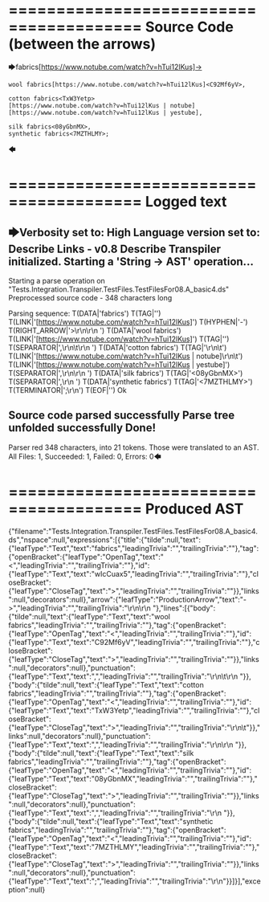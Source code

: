 ========================================
Source Code (between the arrows)
========================================

🡆fabrics<wIcCuax5>[https://www.notube.com/watch?v=hTui12lKus]->

    wool fabrics[https://www.notube.com/watch?v=hTui12lKus]<C92Mf6yV>,
	
    cotton fabrics<TxW3Yetp>
	[https://www.notube.com/watch?v=hTui12lKus | notube]
	[https://www.notube.com/watch?v=hTui12lKus | yestube],

    silk fabrics<08yGbnMX>,
    synthetic fabrics<7MZTHLMY>;
🡄

========================================
Logged text
========================================

🡆Verbosity set to: High
Language version set to: Describe Links - v0.8
Describe Transpiler initialized.
Starting a 'String -> AST' operation...
------------------------
Starting a parse operation on "Tests.Integration.Transpiler.TestFiles.TestFilesFor08.A_basic4.ds"
Preprocessed source code - 348 characters long

Parsing sequence: T(DATA|'fabrics') T(TAG|'<wIcCuax5>') T(LINK|'[https://www.notube.com/watch?v=hTui12lKus]') T(HYPHEN|'-') T(RIGHT_ARROW|'>\r\n\r\n    ') T(DATA|'wool fabrics') T(LINK|'[https://www.notube.com/watch?v=hTui12lKus]') T(TAG|'<C92Mf6yV>') T(SEPARATOR|',\r\n\t\r\n    ') T(DATA|'cotton fabrics') T(TAG|'<TxW3Yetp>\r\n\t') T(LINK|'[https://www.notube.com/watch?v=hTui12lKus | notube]\r\n\t') T(LINK|'[https://www.notube.com/watch?v=hTui12lKus | yestube]') T(SEPARATOR|',\r\n\r\n    ') T(DATA|'silk fabrics') T(TAG|'<08yGbnMX>') T(SEPARATOR|',\r\n    ') T(DATA|'synthetic fabrics') T(TAG|'<7MZTHLMY>') T(TERMINATOR|';\r\n') T(EOF|'<EOF>') Ok

Source code parsed successfully
Parse tree unfolded successfully
Done!
------------------------
Parser red 348 characters, into 21 tokens.
Those were translated to an AST.
All Files: 1, Succeeded: 1, Failed: 0, Errors: 0🡄

========================================
Produced AST
========================================

{"filename":"Tests.Integration.Transpiler.TestFiles.TestFilesFor08.A_basic4.ds","nspace":null,"expressions":[{"title":{"tilde":null,"text":{"leafType":"Text","text":"fabrics","leadingTrivia":"","trailingTrivia":""},"tag":{"openBracket":{"leafType":"OpenTag","text":"<","leadingTrivia":"","trailingTrivia":""},"id":{"leafType":"Text","text":"wIcCuax5","leadingTrivia":"","trailingTrivia":""},"closeBracket":{"leafType":"CloseTag","text":">","leadingTrivia":"","trailingTrivia":""}},"links":null,"decorators":null},"arrow":{"leafType":"ProductionArrow","text":"->","leadingTrivia":"","trailingTrivia":"\r\n\r\n    "},"lines":[{"body":{"tilde":null,"text":{"leafType":"Text","text":"wool fabrics","leadingTrivia":"","trailingTrivia":""},"tag":{"openBracket":{"leafType":"OpenTag","text":"<","leadingTrivia":"","trailingTrivia":""},"id":{"leafType":"Text","text":"C92Mf6yV","leadingTrivia":"","trailingTrivia":""},"closeBracket":{"leafType":"CloseTag","text":">","leadingTrivia":"","trailingTrivia":""}},"links":null,"decorators":null},"punctuation":{"leafType":"Text","text":",","leadingTrivia":"","trailingTrivia":"\r\n\t\r\n    "}},{"body":{"tilde":null,"text":{"leafType":"Text","text":"cotton fabrics","leadingTrivia":"","trailingTrivia":""},"tag":{"openBracket":{"leafType":"OpenTag","text":"<","leadingTrivia":"","trailingTrivia":""},"id":{"leafType":"Text","text":"TxW3Yetp","leadingTrivia":"","trailingTrivia":""},"closeBracket":{"leafType":"CloseTag","text":">","leadingTrivia":"","trailingTrivia":"\r\n\t"}},"links":null,"decorators":null},"punctuation":{"leafType":"Text","text":",","leadingTrivia":"","trailingTrivia":"\r\n\r\n    "}},{"body":{"tilde":null,"text":{"leafType":"Text","text":"silk fabrics","leadingTrivia":"","trailingTrivia":""},"tag":{"openBracket":{"leafType":"OpenTag","text":"<","leadingTrivia":"","trailingTrivia":""},"id":{"leafType":"Text","text":"08yGbnMX","leadingTrivia":"","trailingTrivia":""},"closeBracket":{"leafType":"CloseTag","text":">","leadingTrivia":"","trailingTrivia":""}},"links":null,"decorators":null},"punctuation":{"leafType":"Text","text":",","leadingTrivia":"","trailingTrivia":"\r\n    "}},{"body":{"tilde":null,"text":{"leafType":"Text","text":"synthetic fabrics","leadingTrivia":"","trailingTrivia":""},"tag":{"openBracket":{"leafType":"OpenTag","text":"<","leadingTrivia":"","trailingTrivia":""},"id":{"leafType":"Text","text":"7MZTHLMY","leadingTrivia":"","trailingTrivia":""},"closeBracket":{"leafType":"CloseTag","text":">","leadingTrivia":"","trailingTrivia":""}},"links":null,"decorators":null},"punctuation":{"leafType":"Text","text":";","leadingTrivia":"","trailingTrivia":"\r\n"}}]}],"exception":null}